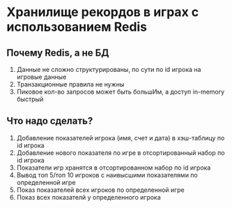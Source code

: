# Хранилище рекордов в играх с использованием Redis

## Почему Redis, а не БД

1. Данные не сложно структурированы, по сути по id игрока на игровые данные
2. Транзакционные правила не нужны
3. Пиковое кол-во запросов может быть большИм, а доступ in-memory быстрый

## Что надо сделать?

1. Добавление показателей игрока (имя, счет и дата) в хэш-таблицу по id игрока
2. Добавление нового показателя по игре в отсортированный набор по id игрока
3. Показатели игр хранятся в отсортированном набор по id игрока
4. Вывод топ 5/топ 10 игроков с наивысшими показателями по определенной игре
5. Показ показателей всех игроков по определенной игре
6. Показ всех показателй у определенного игрока
